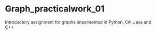 # Graph_practicalwork_01
 Introductory assignment for graphs,impelmented in Python, C#, Java and C++
